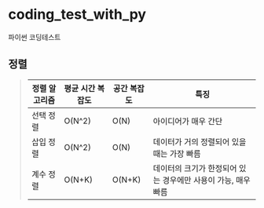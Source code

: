 # coding_test_with_py
파이썬 코딩테스트

## 정렬
> |정렬 알고리즘|평균 시간 복잡도|공간 복잡도|특징|
> |------|---|---|-----|
> |선택 정렬|O(N^2)|O(N)|아이디어가 매우 간단|
> |삽입 정렬|O(N^2)|O(N)|데이터가 거의 정렬되어 있을 때는 가장 빠름|
> |계수 정렬|O(N+K)|O(N+K)|데이터의 크기가 한정되어 있는 경우에만 사용이 가능, 매우 빠름|
